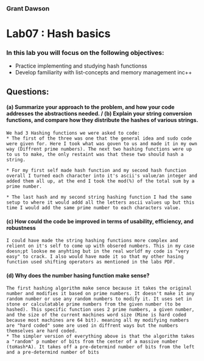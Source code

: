 ### Grant Dawson

# Lab07 : Hash basics

### In this lab you will focus on the following objectives:
*  Practice implementing and studying hash functionss
*  Develop familiarity with list-concepts and memory management inc++
## Questions:

#### (a)  Summarize your approach to the problem, and how your code addresses the abstractions needed. / (b)  Explain your string conversion functions, and compare how they distribute the hashes of various strings.

    We had 3 Hashing functions we were asked to code:
    * The first of the three was one that the general idea and sudo code were given for. Here I took what was goven to us and made it in my own way (Diffrent prime numbers). The next two hashing functions were up to us to make, the only restaint was that these two should hash a string.

    * For my first self made hash function and my second hash function overall I turned each character into it's ascii's value/an integer and added them all up, at the end I took the mod(%) of the total sum by a prime number.

    * The last hash and my second string hashing function I had the same setup to where it would addd all the letters ascii values up but this time I would add the same prime number to each characters value.

#### (c)  How could the code be improved in terms of usability, efficiency, and robustness

    I could have made the string hashing functions more complex and relient on it's self to come up with obsered numbers. This in my case doesn;pt lookse me anyhting but in the real worldf my code is "very easy" to crack. I also would have made it so that my other hasing function used shifting operators as mentioned in the labs PDF.

#### (d)  Why does the number hasing function make sense?
    The first hashing algorithm make sence because it takes the original number and modifies it based on prime numbers. It doesn't make it any random number or use any random numbers to modify it. It uses set in stone or calculatable prime numbers from the given number (to be hashed). This specific function uses 2 prime numbers, a given number, and the size of the current machines word size (Mine is hard coded because most machines are 64 bit). meaning all my modifying numbers are "hard coded" some are used in diffrent ways but the numbers themselves are hard coded.
    * The simpler version of everything above is that the algorithm takes a "random" p number of bits from the center of a massive number (toHash*A). It takes off a pre-determind number of bits from the left and a pre-determind number of bits
